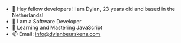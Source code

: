 - 👋 Hey fellow developers! I am Dylan, 23 years old and based in the Netherlands!
- 👀 I am a Software Developer
- 🌱 Learning and Mastering JavaScript
-  📫 Email: info@dylanbeurskens.com

